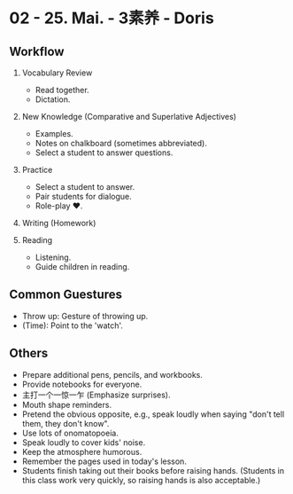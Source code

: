 # 02 - 25. Mai. - 3素养 - Doris

## Workflow

1. Vocabulary Review

   - Read together.
   - Dictation.

2. New Knowledge (Comparative and Superlative Adjectives)

   - Examples.
   - Notes on chalkboard (sometimes abbreviated).
   - Select a student to answer questions.

3. Practice

   - Select a student to answer.
   - Pair students for dialogue.
   - Role-play ❤️.

4. Writing (Homework)

5. Reading
   - Listening.
   - Guide children in reading.

## Common Guestures

- Throw up: Gesture of throwing up.
- (Time): Point to the 'watch'.

## Others

- Prepare additional pens, pencils, and workbooks.
- Provide notebooks for everyone.
- 主打一个一惊一乍 (Emphasize surprises).
- Mouth shape reminders.
- Pretend the obvious opposite, e.g., speak loudly when saying "don't tell them, they don't know".
- Use lots of onomatopoeia.
- Speak loudly to cover kids' noise.
- Keep the atmosphere humorous.
- Remember the pages used in today's lesson.
- Students finish taking out their books before raising hands. (Students in this class work very quickly, so raising hands is also acceptable.)
